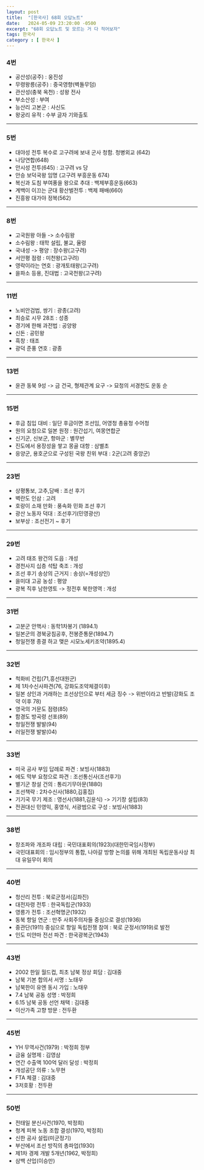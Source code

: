 ```yaml
---
layout: post
title:  "[한국사] 68회 오답노트"
date:   2024-05-09 23:20:00 -0500
excerpt: "68회 오답노트 및 모르는 거 다 적어보자"
tags: 한국사
category : [ 한국사 ]
---
```


### 4번

+ 공산성(공주) : 웅진성
+ 무령왕릉(공주) : 중국영향(벽돌무덤)
+ 관산성(충북 옥천) : 성왕 전사
+ 부소산성 : 부여
+ 능산리 고본군 : 사신도
+ 왕궁리 유적 : 수부 글자 기와출토

---

### 5번

+ 대야성 전투 복수로 고구려에 보내 군사 청함. 청병외교 (642)
+ 나당연합(648)
+ 안시성 전투(645) : 고구려 vs 당
+ 안승 보덕국왕 임명 (고구려 부흥운동 674)
+ 복신과 도침 부여풍을 왕으로 추대 : 백제부흥운동(663)
+ 계백이 이끄는 군대 황산벌전투 : 백제 패배(660)
+ 진흥왕 대가야 정복(562)

---

### 8번

+ 고국원왕 아들 -> 소수림왕
+ 소수림왕 : 태학 설립, 불교, 율령
+ 국내성 -> 평양 : 장수왕(고구려)
+ 서안평 점령 : 미천왕(고구려)
+ 영락이라는 연호 : 광개토태왕(고구려)
+ 을파소 등용, 진대법 : 고국천왕(고구려)

---

### 11번

+ 노비안검법, 쌍기 : 광종(고려)
+ 최승로 시무 28조 : 성종
+ 경기에 한해 과전법 : 공양왕
+ 신돈 : 공민왕
+ 흑창 : 태조
+ 광덕 준풍 연호 : 광종

---

### 13번

+ 윤관 동북 9성 -> 금 건국, 형제관계 요구 -> 묘청의 서경천도 운동 순

---

### 15번

+ 후금 침입 대비 : 일단 후금이면 조선임, 어영청 총융청 수어청
+ 원의 요청으로 일본 원정 : 원간섭기, 여몽연합군
+ 신기군, 신보군, 항마군 : 별무반
+ 진도에서 용장성을 쌓고 몽골 대항 : 삼별초
+ 응양군, 용호군으로 구성된 국왕 친위 부대 : 2군(고려 중앙군)

---

### 23번

+ 상평통보, 고추,담배 : 조선 후기
+ 벽란도 인삼 : 고려
+ 호랑이 소재 만화 : 풍속화 민화 조선 후기
+ 광산 노동자 덕대 : 조선후기(민영광산)
+ 보부상 : 조선전기 ~ 후기

---

### 29번

+ 고려 태조 왕건의 도읍 : 개성
+ 경천사지 십층 석탑 축조 : 개성
+ 조선 후기 송상의 근거지 : 송상(=개성상인)
+ 을미대 고공 농성 : 평양
+ 광복 직후 남한영토 -> 정전후 북한영역 : 개성

---

### 31번

+ 고분군 안핵사 : 동학1차봉기 (1894.1)
+ 일본군의 경북궁침공후, 전봉준통문(1894.7)
+ 청일전쟁 종결 하고 맺은 시모노세키조약(1895.4)

---

### 32번

+ 척화비 건립(71,흥선대원군)
+ 제 1차수신사파견(76, 강화도조약체결이후)
+ 일본 상인과 거래하는 조선상인으로 부터 세금 징수 -> 위반이라고 반발(강화도 조약 이후 78)
+ 영국의 거문도 점령(85)
+ 함경도 방곡령 선포(89)
+ 청일전쟁 발발(94)
+ 러일전쟁 발발(04)

---

### 33번

+ 미국 공사 부임 답례로 파견 : 보빙사(1883)
+ 에도 막부 요청으로 파견 : 조선통신사(조선후기)
+ 별기군 창설 건의 : 통리기무아문(1880)
+ 조선책략 : 2차수신사(1880,김홍집)
+ 기기국 무기 제조 : 영선사(1881,김윤식) -> 기기창 설립(83)
+ 전권대신 민영익, 홍영식, 서광범으로 구성 : 보빙사(1883)

---

### 38번

+ 창조파와 개조파 대립 : 국민대표회의(1923)(대한민국임시정부)
+ 국민대표회의 : 임시정부의 통합, 나아갈 방향 논의를 위해 개최된 독립운동사상 최대 유일무이 회의

---

### 40번

+ 청산리 전투 : 북로군정서(김좌진)
+ 대전자령 전투 : 한국독립군(1933)
+ 영릉가 전투 : 조선혁명군(1932)
+ 동북 항일 연군 : 만주 사회주의자들 중심으로 결성(1936)
+ 중관단(1911) 중심으로 항일 독립전쟁 참여 : 북로 군정서(1919)로 발전
+ 인도 미얀마 전선 파견 : 한국광복군(1943) 

---

### 43번

+ 2002 한일 월드컵, 최초 남북 정상 회담 : 김대중
+ 남북 기본 합의서 서명 : 노태우
+ 남북한이 유엔 동시 가입 : 노태우
+ 7.4 남북 공동 성명 : 박정희
+ 6.15 남북 공동 선언 채택 : 김대중
+ 이산가족 고향 방문 : 전두환

---

### 45번

+ YH 무역사건(1979) : 박정희 정부
+ 금융 실명제 : 김영삼
+ 연간 수출액 100억 달러 달성 : 박정희
+ 개성공단 의류 : 노무현
+ FTA 체결 : 김대중
+ 3저호황 : 전두환

---


### 50번

+ 전태일 분신사건(1970, 박정희)
+ 청계 피복 노동 조합 결성(1970, 박정희)
+ 신한 공사 설립(미군정기)
+ 부산에서 조선 방직의 총파업(1930)
+ 제1차 경제 개발 5개년(1962, 박정희)
+ 삼백 산업(이승만)